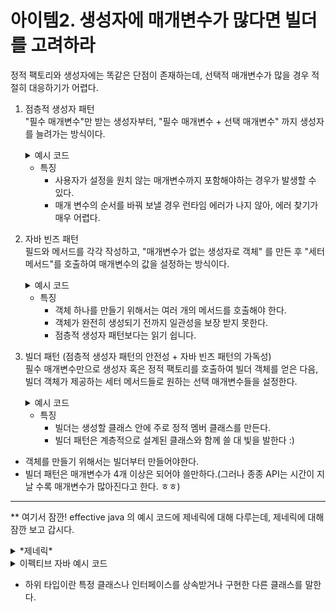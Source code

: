 # 아이템2. 생성자에 매개변수가 많다면 빌더를 고려하라

정적 팩토리와 생성자에는 똑같은 단점이 존재하는데, 선택적 매개변수가 많을 경우 적절히 대응하기가 어렵다.

1. 점층적 생성자 패턴  
   "필수 매개변수"만 받는 생성자부터, "필수 매개변수 + 선택 매개변수" 까지 생성자를 늘려가는 방식이다.
    <details>
    <summary>예시 코드</summary>

   ```java
        public class NutritionFacts {
        
            private final int servingSize;
            private final int servings;
            private final int calories;
            private final int fat;
            private final int sodium;
            private final int carbohydrate;
            
            public NutritionFacts(int servingSize, int servings) {
            this(servingSize, servings, 0);
            }
            
            public NutritionFacts(int servingSize, int servings, int calories) {
            this(servingSize, servings, calories, 0);
            }
            
            public NutritionFacts(int servingSize, int servings, int calories, int fat) {
            this(servingSize, servings, calories, fat, 0);
            }
            
            
            public NutritionFacts(int servingSize, int servings, int calories, int fat, int sodium) {
            this(servingSize, servings, calories, fat, sodium, 0);
            }
            
            public NutritionFacts(int servingSize, int servings, int calories, int fat, int sodium,
            int carbohydrate) {
            this.servingSize = servingSize;
            this.servings = servings;
            this.calories = calories;
            this.fat = fat;
            this.sodium = sodium;
            this.carbohydrate = carbohydrate;
            }
        }
   ```

    ```
   // 사용
    NutritionFacts nutritionFacts = new NutritionFacts (20, 10, 32,45);
   ```
    </details>

    + 특징
        + 사용자가 설정을 원치 않는 매개변수까지 포함해야하는 경우가 발생할 수 있다.
        + 매개 변수의 순서를 바꿔 보낼 경우 런타임 에러가 나지 않아, 에러 찾기가 매우 어렵다.


2. 자바 빈즈 패턴  
   필드와 메서드를 각각 작성하고, "매개변수가 없는 생성자로 객체" 를 만든 후 "세터 메서드"를 호출하여 매개변수의 값을 설정하는 방식이다.
   <details>
   <summary>예시 코드</summary>
   <div>

   ```java
    public class User {
        private String name;
        private int age;

        public User() {
        }

        public void setName(String name) {
            this.name = name;
        }

        public void setAge(int age) {
            this.age = age;
        }
    }
    ```
   ```java
    public class Example02 {

        User user = new User();
        user.setName("hee");

    }
    ```
   만약 user는 반드시 name 과 age 를 모두 가져야 하는데, name 만 설정한 경우 user 객체는 일관성이 무너진 상태가 된다.
   이때, 수십개를 설정한다면? 큰 오류를 범할 수 있다.
   </div>
   </details>

    + 특징
        + 객체 하나를 만들기 위해서는 여러 개의 메서드를 호출해야 한다.
        + 객체가 완전히 생성되기 전까지 일관성을 보장 받지 못한다.
        + 점층적 생성자 패턴보다는 읽기 쉽니다.


3. 빌더 패턴 (점층적 생성자 패턴의 안전성 + 자바 빈즈 패턴의 가독성)  
   필수 매개변수만으로 생성자 혹은 정적 팩토리를 호출하여 빌더 객체를 얻은 다음, 빌더 객체가 제공하는 세터 메서드들로 원하는 선택 매개변수들을 설정한다.
    <details>
    <summary>예시 코드</summary>
   <div>

    ```java
        public class User {
          private final String name;
          private final int age;
          private final int tall;
          private final String address;

          public static class Builder {
              // 필수
              private final String name;
              private final int age;

              //선택 : 기본 값으로 초기화
              private int tall = 0;
              private String address = "경기도";

              public Builder(String name, int age) {
                  this.name = name;
                  this.age = age;
              }
              public Builder tall(int value) {
                  tall = value;
                  return this;
              }

              public Builder address(String value) {
                  address = value;
                  return this;
              }

              public User build() {
                  return new User(this);
              }
          }

          private User(Builder builder) {
              name = builder.name;
              age = builder.age;
              tall = builder.tall;
              address = builder.address;
          }
      }
   ```
   ```java
      // 사용 
      	User user = new User.Builder("hee", 14)  // 필수
                                     .tall(140)  // 선택
                                     .build();
    ```  
   User는 private final 로 인해 불변 객체가 되었다.
   </div>
   </details>

    + 특징
        + 빌더는 생성할 클래스 안에 주로 정적 멤버 클래스를 만든다.
        + 빌더 패턴은 계층적으로 설계된 클래스와 함께 쓸 대 빛을 발한다 :)


+ 객체를 만들기 위해서는 빌더부터 만들어야한다.
+ 빌더 패턴은 매개변수가 4개 이상은 되어야 쓸만하다.(그러나 종종 API는 시간이 지날 수록 매개변수가 많아진다고 한다. ㅎㅎ)

---
** 여기서 잠깐! effective java 의 예시 코드에 제네릭에 대해 다루는데, 제네릭에 대해 잠깐 보고 갑시다.
<details>
<summary>*제네릭*</summary>
제네릭은 다양한 타입의 객첵들을 다루는 메서드나 컬렉션 클래스에 컴파일 시의 타입을 체크해주는 기능이다. 

장점
1. 타입 안정성을 제공한다.
    + 타입 안정성을 높인다는 것은 의도하지 않은 타입의 객체를 저장하는 것을 막고, 저장된 객체를 꺼내올 때 원래의 타입과 다른 타입으로 형변환 되어 발생하는 오류 줄여준다는 의미
2. 타입 체크와 형변환을 생략할 수 있어 코드가 간결해 진다.

예시)
   ```java
// Tv 객체만 저장할 수 있는 ArrayList 생성
   ArrayList<Tv> tvList = new ArrayList<>();
   tvList.add(new Tv()) // 가능 
   tvList.add(new Audio()) // 컴파일 에러
   ```

```java
class Box<T>{}
```
* Box<T> 제네릭 클래스 T의 Box or T Box 라고 읽는다.
* Box 는 원시 타입
* T는 타입 변수 또는 타입 매개변수라고 한다.
* 타입 변수는 여러개 가능하다 예) Map<K, V>


이렇게 클래스의 타입을 컴파일 시점에 정하여 타입 예외에 대한 안정성을 확보할 수 있지만, 너무 자유룝다는 것이 단점이 될 수 있다.
예로써, 계산기 코드를 짤 때, 제네릭으로 정수, 실수 구분없이 받을 수 있게 만들었지만, 부작용으로 String도 받을 수 있을 것이다.  
=> 따라서 의도와는 다른 자료형이 들어올 수 없게 만드는 것이 "제한된 타입 매개변수" 이다.
### 제한된 타입 매개변수
```java
class Calculator<T> {
   void add(T a, T b){}
   void min(T a, T b){}
   void mul(T a, T b){}
   void div(T a, T b){}
}

// 아래와 같이 아무 타입이나 모두 할당이 가능하다. 
public class Main {
   public static void main(String[] args) {
      Calcultor<Number> cal1 = new Calculator<>();
      Calcultor<Object> cal2 = new Calculator<>();
      Calcultor<String> cal3 = new Calculator<>();
   }
}
```
* 타입 한정 키워드 extends를 사용하여 제네릭을 number 클래스 와 그 하위 타입만 받도록 범위를 제한할 수 있다.
```java
class Calculator<T extends Number> {
   void add(T a, T b){}
   void min(T a, T b){}
   void mul(T a, T b){}
   void div(T a, T b){}
}

// 아래와 같이 아무 타입이나 모두 할당이 가능하다. 
public class Main {
   public static void main(String[] args) {
      Calcultor<Number> cal1 = new Calculator<>();
      Calcultor<Integer> cal2 = new Calculator<>();
      Calcultor<Double> cal3 = new Calculator<>();
      
      // extends 안에 들지 못한 클래스는 오류가 난다. 
      Calcultor<Number> cal4 = new Calculator<>();
      Calcultor<Object> cal5 = new Calculator<>();
      Calcultor<String> cal6 = new Calculator<>();
   }
}
```
### 재귀적 타입 한정
이와 비슷하지만, 조금 다른 "재귀적 타입 한정" 이란 것도 있다.
재귀적 타입 한정이란, 자기 자신이 들어간 표현식을 사용하여 타입 매개변수의 허용 범위를 한정시키는 것을 말한다.  
주로 빌더 패턴에서 하위 클래스가 상위 클래스의 메서드를 오버라이드하면서 해당 하위 클래스의 타입을 반환할 필요가 있을 때 사용한다.  
타입 매개변수 자체가 해당 클래스나 인터페이스를 참조하는 형태로 정의 된다.


* 간단하게 말하면, "제한된 타입 매개변수" 는 "이 변수는 extends 뒤 타입 또는 그 하위 타입만 허용한다" 이며, "재귀적 타입 한정" 은 "이 변수는 이 클래스의 파생된 타입이어야 한다" 라는 조건을 설정하는 것이다.

</details>

<details>
<summary>이펙티브 자바 예시 코드</summary>

```java
public abstract class Pizza {
   public enum Topping {HAM, MUSHROOM, ONION, PEPPER, SAUSAGE}

   final Set<Topping> toppings;

   // 재귀적 타입 한정을 이용한 추상 빌더 클래스 
   // T 가 Builder<T> 의 하위 타입이어야 한다. 
   // 즉 Builder<T>를 상속 받거나 자기 자신의 타입이어야 한다. 
   abstract static class Builder<T extends Builder<T>> { 
	   // enumset 초기화
      EnumSet<Topping> toppings = EnumSet.noneOf(Topping.class);

	  // 토핑을 추가하는 메서드, 반환 타입은 T 이며, 빌더의 하위 타입이나 빌더 자신이 된다. 
      public T addTopping(Topping topping) {
         toppings.add(Objects.requireNonNull(topping));
         return self();
      }

	  // 피자 객체를 생성하고, 반환하는 추상메서드로써, 하위 클래스에서 구체적으로 구현된다. 
      abstract Pizza build();
	  
	  // 현재 빌더 객체를 반환하는 추상메서드를 정의
      protected abstract T self();

   }
   
   // pizza의 생성자로 어떤 타입의 Builder 객체도 받아 들일 수 있다. 
   Pizza(Builder<?> builder) {
	   //빌더에서 피자 객체의 토핑 집합을 복제하여 초기화 
      toppings = builder.toppings.clone();
   }

}

```

```java
// NyPizza 클래스를 정의하며 Pizza 를 상속 받는다. 
public class NyPizza extends Pizza{
	public enum Size{SMALL, MEDIUM, LARGE}
	private final Size size;

	// NyPizza에 대한 빌더를 정의한다. Pizza.Builder 를 상속 받는데, 제네릭 타입으로 Builder 자기 자신을 지정하고 있다.
	public static class Builder extends Pizza.Builder<Builder> {

		private final Size size;

		// 빌더의 생성자를 정의하고, 피자의 크기를 받는다. 
		public Builder(Size size) {
			// Null 이 아닌 크기를 변수에 할당
			this.size = Objects.requireNonNull(size);
		}

		@Override
        // 피자 객체를 생성하고, 반환하는 메서드를 구체적으로 구현
		public NyPizza build(){
			return new NyPizza(this);
		}

		@Override
        //현재 빌더 객체를 반환하는 메서드를 구체적으로 구현
		protected Builder self(){
			return this;
		}
	}

	// NyPizza의 private 생성자이다. 빌더 객체를 통해서만 NyPizza 객체를 생성할 수 있다. 
	private NyPizza(Builder builder) {
		super(builder);
		size = builder.size;
	}
}
```  
```java
public class PizzaChoice {
	// 빌더를 설정한 후 아래와 같이 사용 가능 
	NyPizza pizza = new NyPizza.Builder(Size.SMALL)
		.addTopping(Topping.SAUSAGE).addTopping(Topping.ONION).build();
}
```

* "Pizza" 의 "Builder" 클래스에서 T의 구체적인 타입은 Builder 클래스나 그 하위 클래스를 참조해야한다.
* 여기서 "NyPizza.Builder" 는 "Pizza.Builder<Builder>" 를 확장하므로, "NyPizza.Builder" 는 "Pizza.Builder<T>" 의 하위 타입이다.
* T는 "NyPizza.Builder"로 구체화 된다.
</details>

* 하위 타입이란 특정 클래스나 인터페이스를 상속받거나 구현한 다른 클래스를 말한다. 

